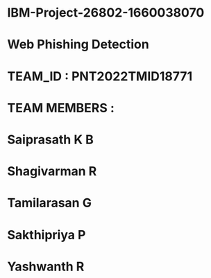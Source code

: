# IBM-Project-26802-1660038070
# Web Phishing Detection
# TEAM_ID : PNT2022TMID18771
# TEAM MEMBERS :
# Saiprasath K B
# Shagivarman R
# Tamilarasan G
# Sakthipriya P
# Yashwanth R
